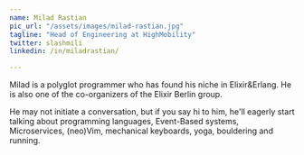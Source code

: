 ```yaml
---
name: Milad Rastian
pic_url: "/assets/images/milad-rastian.jpg"
tagline: "Head of Engineering at HighMobility"
twitter: slashmili
linkedin: /in/miladrastian/

---
```

Milad is a polyglot programmer who has found his niche in Elixir&Erlang. He is also one of the co-organizers of the Elixir Berlin group.

He may not initiate a conversation, but if you say hi to him, he'll eagerly start talking about programming languages, Event-Based systems, Microservices, (neo)Vim, mechanical keyboards, yoga, bouldering and running.